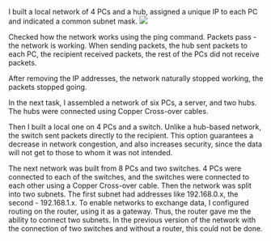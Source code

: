 I built a local network of 4 PCs and a hub, assigned a unique IP to each PC and indicated a common subnet mask.
<img src="https://github.com/berkutov-stas/DevOps_online_Kiev_2021Q1/blob/main/m4/task4.1/4_pc_net.png">

Checked how the network works using the ping command. Packets pass - the network is working. When sending packets, the hub sent packets to each PC, the recipient received packets, the rest of the PCs did not receive packets.

After removing the IP addresses, the network naturally stopped working, the packets stopped going.

In the next task, I assembled a network of six PCs, a server, and two hubs. The hubs were connected using Copper Cross-over cables.

Then I built a local one on 4 PCs and a switch. Unlike a hub-based network, the switch sent packets directly to the recipient. This option guarantees a decrease in network congestion, and also increases security, since the data will not get to those to whom it was not intended.

The next network was built from 8 PCs and two switches. 4 PCs were connected to each of the switches, and the switches were connected to each other using a Copper Cross-over cable. Then the network was split into two subnets. The first subnet had addresses like 192.168.0.x, the second - 192.168.1.x. To enable networks to exchange data, I configured routing on the router, using it as a gateway. Thus, the router gave me the ability to connect two subnets. In the previous version of the network with the connection of two switches and without a router, this could not be done.
